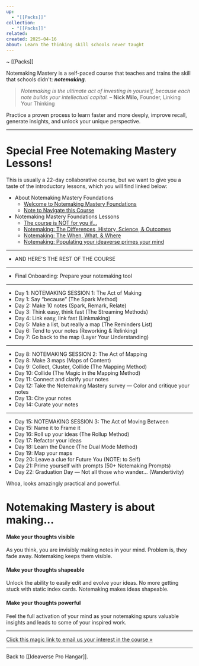 ```yaml
---
up:
  - "[[Packs]]"
collection:
  - "[[Packs]]"
related: 
created: 2025-04-16
about: Learn the thinking skill schools never taught
---
```

~ [[Packs]] 

Notemaking Mastery is a self-paced course that teaches and trains the skill that schools didn't: ***notemaking***.

> _Notemaking is the ultimate act of investing in yourself, because each note builds your intellectual capital._ – **Nick Milo,** Founder, Linking Your Thinking

Practice a proven process to learn faster and more deeply, improve recall, generate insights, and unlock your unique perspective.

---

# Special Free Notemaking Mastery Lessons!

This is usually a 22-day collaborative course, but we want to give you a taste of the introductory lessons, which you will find linked below:

- About Notemaking Mastery Foundations
	- [Welcome to Notemaking Mastery Foundations](https://community.linkingyourthinking.com/c/notemaking-mastery-foundations/sections/547867/lessons/2061536) 
	- [Note to Navigate this Course](https://community.linkingyourthinking.com/c/notemaking-mastery-foundations/sections/547867/lessons/2061539) 
- Notemaking Mastery Foundations Lessons
	- [The course is NOT for you if...](https://community.linkingyourthinking.com/c/notemaking-mastery-foundations/sections/547868/lessons/2061553) 
	- [Notemaking: The Differences, History, Science, & Outcomes](https://community.linkingyourthinking.com/c/notemaking-mastery-foundations/sections/547868/lessons/2061555) 
	- [Notemaking: The When, What, & Where](https://community.linkingyourthinking.com/c/notemaking-mastery-foundations/sections/547868/lessons/2061558) 
	- [Notemaking: Populating your ideaverse primes your mind](https://community.linkingyourthinking.com/c/notemaking-mastery-foundations/sections/547868/lessons/2061570) 
- ---
- AND HERE'S THE REST OF THE COURSE
- ---
- Final Onboarding: Prepare your notemaking tool  
- ---
- Day 1: NOTEMAKING SESSION 1: The Act of Making
- Day 1: Say “because” (The Spark Method)  
- Day 2: Make 10 notes (Spark, Remark, Relate)  
- Day 3: Think easy, think fast (The Streaming Methods)  
- Day 4: Link easy, link fast (Linkmaking)  
- Day 5: Make a list, but really a map (The Reminders List)  
- Day 6: Tend to your notes (Reworking & Relinking)  
- Day 7: Go back to the map (Layer Your Understanding)  
- ---
- Day 8: NOTEMAKING SESSION 2: The Act of Mapping
- Day 8: Make 3 maps (Maps of Content)  
- Day 9: Collect, Cluster, Collide (The Mapping Method)  
- Day 10: Collide (The Magic in the Mapping Method)  
- Day 11: Connect and clarify your notes  
- Day 12: Take the Notemaking Mastery survey — Color and critique your notes  
- Day 13: Cite your notes  
- Day 14: Curate your notes  
- ---
- Day 15: NOTEMAKING SESSION 3: The Act of Moving Between
- Day 15: Name it to Frame it  
- Day 16: Roll up your ideas (The Rollup Method)  
- Day 17: Refactor your ideas  
- Day 18: Learn the Dance (The Dual Mode Method)  
- Day 19: Map your maps  
- Day 20: Leave a clue for Future You (NOTE: to Self)  
- Day 21: Prime yourself with prompts (50+ Notemaking Prompts)  
- Day 22: Graduation Day — Not all those who wander… (Wandertivity)

Whoa, looks amazingly practical and powerful.


# Notemaking Mastery is about making...

#### Make your thoughts visible
As you think, you are invisibly making notes in your mind. Problem is, they fade away. Notemaking keeps them visible.

#### Make your thoughts shapeable
Unlock the ability to easily edit and evolve your ideas. No more getting stuck with static index cards. Notemaking makes ideas shapeable.

#### Make your thoughts powerful
Feel the full activation of your mind as your notemaking spurs valuable insights and leads to some of your inspired work. 

---

[Click this magic link to email us your interest in the course »](mailto:hello@linkingyourthinking.com?subject=Tell%20me%20more%20about%20Notemaking%20Mastery&body=Hi%20Nick%2C%0A%0AI%20just%20read%20about%20Notemaking%20Mastery%20while%20navigating%20through%20Ideaverse%20Pro.%20How%20can%20I%20get%20access%3F%0A%0ABest%2C%0AYOUR%20NAME%20GOES%20HERE) 

---

Back to [[Ideaverse Pro Hangar]].